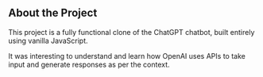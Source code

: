 
## About the Project

This project is a fully functional clone of the ChatGPT chatbot, built entirely using vanilla JavaScript.

It was interesting to understand and learn how OpenAI uses APIs to take input and generate responses as per the context.



